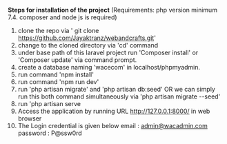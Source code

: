 <strong>Steps for installation of the project</strong>
(Requirements: php version minimum 7.4. composer and node js is required)
1) clone the repo via ' git clone https://github.com/Jayaktranz/webandcrafts.git'
2) change to the cloned directory via 'cd' command
3) under base path of this laravel project run 'Composer install' or 'Composer update' via command prompt.
4) create a database naming 'wacecom' in localhost/phpmyadmin.
5) run command 'npm install'
6) run command 'npm run dev'
7) run 'php artisan migrate' and 'php artisan db:seed' OR we can simply run this both command simultaneously via 
   'php artisan migrate --seed'
8) run 'php artisan serve
9) Access the application by running URL http://127.0.0.1:8000/ in web browser
10) The Login credential is given below
email : admin@wacadmin.com
password : P@ssw0rd
   

